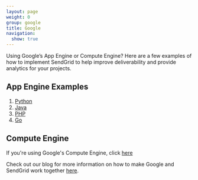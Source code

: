 ```yaml
---
layout: page
weight: 0
group: google
title: Google
navigation:
  show: true
---
```


Using Google’s App Engine or Compute Engine? Here are a few examples of how to implement SendGrid to help improve deliverability and provide analytics for your projects.

## 	App Engine Examples
 	
1. [Python](https://developers.google.com/appengine/docs/python/mail/sendgrid)
2. [Java](https://developers.google.com/appengine/docs/java/mail/sendgrid)
3. [PHP](https://developers.google.com/appengine/docs/php/mail/sendgrid)
4. [Go](https://cloud.google.com/appengine/docs/go/mail/sendgrid)

## 	Compute Engine
 	
If you're using Google's Compute Engine, click [here](https://cloud.google.com/compute/docs/sending-mail#sendgrid)

Check out our blog for more information on how to make Google and SendGrid work together [here]({{site.blog_url}}/?s=google+app+engine&submit=).
